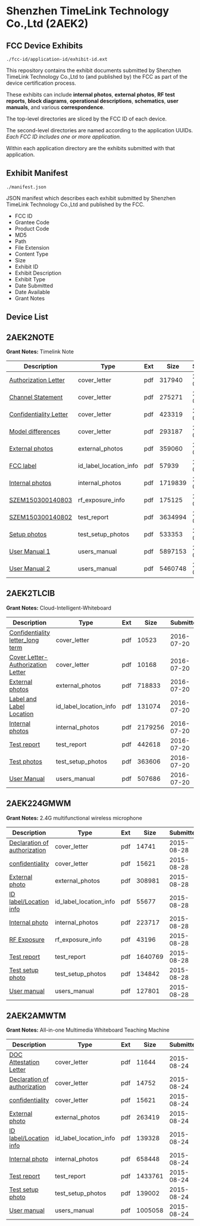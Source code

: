 # Shenzhen TimeLink Technology Co.,Ltd (2AEK2)
## FCC Device Exhibits

```
./fcc-id/application-id/exhibit-id.ext
```

This repository contains the exhibit documents submitted by Shenzhen TimeLink Technology Co.,Ltd to (and published by) the FCC as part of the device certification process.

These exhibits can include **internal photos**, **external photos**, **RF test reports**, **block diagrams**, **operational descriptions**, **schematics**, **user manuals**, and various **correspondence**.

The top-level directories are sliced by the FCC ID of each device.

The second-level directories are named according to the application UUIDs. *Each FCC ID includes one or more application.*

Within each application directory are the exhibits submitted with that application. 

## Exhibit Manifest

```
./manifest.json
```

JSON manifest which describes each exhibit submitted by Shenzhen TimeLink Technology Co.,Ltd and published by the FCC.

- FCC ID
- Grantee Code
- Product Code
- MD5
- Path
- File Extension
- Content Type
- Size
- Exhibit ID
- Exhibit Description
- Exhibit Type
- Date Submitted
- Date Available
- Grant Notes

## Device List
## 2AEK2NOTE
**Grant Notes:** Timelink Note

| Description | Type | Ext | Size | Submitted | Available |
| ----------- | ---- | --- | ---- | --------- | --------- |
| [Authorization Letter](2AEK2NOTE/b39e00a65b86c8bd7a80ba4f2a6ac76a/2904555.pdf) | cover_letter | pdf | 317940 | 2016-02-17 | 2016-02-17 |
| [Channel Statement](2AEK2NOTE/b39e00a65b86c8bd7a80ba4f2a6ac76a/2904556.pdf) | cover_letter | pdf | 275271 | 2016-02-17 | 2016-02-17 |
| [Confidentiality Letter](2AEK2NOTE/b39e00a65b86c8bd7a80ba4f2a6ac76a/2904557.pdf) | cover_letter | pdf | 423319 | 2016-02-17 | 2016-02-17 |
| [Model differences](2AEK2NOTE/b39e00a65b86c8bd7a80ba4f2a6ac76a/2904558.pdf) | cover_letter | pdf | 293187 | 2016-02-17 | 2016-02-17 |
| [External photos](2AEK2NOTE/b39e00a65b86c8bd7a80ba4f2a6ac76a/2904598.pdf) | external_photos | pdf | 359060 | 2016-02-17 | 2016-02-17 |
| [FCC label](2AEK2NOTE/b39e00a65b86c8bd7a80ba4f2a6ac76a/2904600.pdf) | id_label_location_info | pdf | 57939 | 2016-02-17 | 2016-02-17 |
| [Internal photos](2AEK2NOTE/b39e00a65b86c8bd7a80ba4f2a6ac76a/2904599.pdf) | internal_photos | pdf | 1719839 | 2016-02-17 | 2016-02-17 |
| [SZEM150300140803](2AEK2NOTE/b39e00a65b86c8bd7a80ba4f2a6ac76a/2904601.pdf) | rf_exposure_info | pdf | 175125 | 2016-02-17 | 2016-02-17 |
| [SZEM150300140802](2AEK2NOTE/b39e00a65b86c8bd7a80ba4f2a6ac76a/2904602.pdf) | test_report | pdf | 3634994 | 2016-02-17 | 2016-02-17 |
| [Setup photos](2AEK2NOTE/b39e00a65b86c8bd7a80ba4f2a6ac76a/2904603.pdf) | test_setup_photos | pdf | 533353 | 2016-02-17 | 2016-02-17 |
| [User Manual 1](2AEK2NOTE/b39e00a65b86c8bd7a80ba4f2a6ac76a/2904604.pdf) | users_manual | pdf | 5897153 | 2016-02-17 | 2016-02-17 |
| [User Manual 2](2AEK2NOTE/b39e00a65b86c8bd7a80ba4f2a6ac76a/2904605.pdf) | users_manual | pdf | 5460748 | 2016-02-17 | 2016-02-17 |
## 2AEK2TLCIB
**Grant Notes:** Cloud-Intelligent-Whiteboard

| Description | Type | Ext | Size | Submitted | Available |
| ----------- | ---- | --- | ---- | --------- | --------- |
| [Confidentiality letter_long term](2AEK2TLCIB/7c148083f96f1bc5468bd81c1e53f700/3070292.pdf) | cover_letter | pdf | 10523 | 2016-07-20 | 2016-07-21 |
| [Cover Letter-Authorization Letter](2AEK2TLCIB/7c148083f96f1bc5468bd81c1e53f700/3070293.pdf) | cover_letter | pdf | 10168 | 2016-07-20 | 2016-07-21 |
| [External photos](2AEK2TLCIB/7c148083f96f1bc5468bd81c1e53f700/3070294.pdf) | external_photos | pdf | 718833 | 2016-07-20 | 2016-07-21 |
| [Label and Label Location](2AEK2TLCIB/7c148083f96f1bc5468bd81c1e53f700/3070296.pdf) | id_label_location_info | pdf | 131074 | 2016-07-20 | 2016-07-21 |
| [Internal photos](2AEK2TLCIB/7c148083f96f1bc5468bd81c1e53f700/3070295.pdf) | internal_photos | pdf | 2179256 | 2016-07-20 | 2016-07-21 |
| [Test report](2AEK2TLCIB/7c148083f96f1bc5468bd81c1e53f700/3070300.pdf) | test_report | pdf | 442618 | 2016-07-20 | 2016-07-21 |
| [Test photos](2AEK2TLCIB/7c148083f96f1bc5468bd81c1e53f700/3070299.pdf) | test_setup_photos | pdf | 363606 | 2016-07-20 | 2016-07-21 |
| [User Manual](2AEK2TLCIB/7c148083f96f1bc5468bd81c1e53f700/3070301.pdf) | users_manual | pdf | 507686 | 2016-07-20 | 2016-07-21 |
## 2AEK224GMWM
**Grant Notes:** 2.4G multifunctional wireless microphone

| Description | Type | Ext | Size | Submitted | Available |
| ----------- | ---- | --- | ---- | --------- | --------- |
| [Declaration of authorization](2AEK224GMWM/e0c0d8cb25dc7757d7b7eda0fa288df4/2728862.pdf) | cover_letter | pdf | 14741 | 2015-08-28 | 2015-08-28 |
| [confidentiality](2AEK224GMWM/e0c0d8cb25dc7757d7b7eda0fa288df4/2728863.pdf) | cover_letter | pdf | 15621 | 2015-08-28 | 2015-08-28 |
| [External photo](2AEK224GMWM/e0c0d8cb25dc7757d7b7eda0fa288df4/2728855.pdf) | external_photos | pdf | 308981 | 2015-08-28 | 2015-08-28 |
| [ID label/Location info](2AEK224GMWM/e0c0d8cb25dc7757d7b7eda0fa288df4/2728857.pdf) | id_label_location_info | pdf | 55677 | 2015-08-28 | 2015-08-28 |
| [Internal photo](2AEK224GMWM/e0c0d8cb25dc7757d7b7eda0fa288df4/2728856.pdf) | internal_photos | pdf | 223717 | 2015-08-28 | 2015-08-28 |
| [RF Exposure](2AEK224GMWM/e0c0d8cb25dc7757d7b7eda0fa288df4/2728861.pdf) | rf_exposure_info | pdf | 43196 | 2015-08-28 | 2015-08-28 |
| [Test report](2AEK224GMWM/e0c0d8cb25dc7757d7b7eda0fa288df4/2728860.pdf) | test_report | pdf | 1640769 | 2015-08-28 | 2015-08-28 |
| [Test setup photo](2AEK224GMWM/e0c0d8cb25dc7757d7b7eda0fa288df4/2728858.pdf) | test_setup_photos | pdf | 134842 | 2015-08-28 | 2015-08-28 |
| [User manual](2AEK224GMWM/e0c0d8cb25dc7757d7b7eda0fa288df4/2728859.pdf) | users_manual | pdf | 127801 | 2015-08-28 | 2015-08-28 |
## 2AEK2AMWTM
**Grant Notes:** All-in-one Multimedia Whiteboard Teaching Machine

| Description | Type | Ext | Size | Submitted | Available |
| ----------- | ---- | --- | ---- | --------- | --------- |
| [DOC Attestation Letter](2AEK2AMWTM/c17c80f2844b77782b0d9327cd245609/2723571.pdf) | cover_letter | pdf | 11644 | 2015-08-24 | 2015-08-24 |
| [Declaration of authorization](2AEK2AMWTM/c17c80f2844b77782b0d9327cd245609/2723572.pdf) | cover_letter | pdf | 14752 | 2015-08-24 | 2015-08-24 |
| [confidentiality](2AEK2AMWTM/c17c80f2844b77782b0d9327cd245609/2723573.pdf) | cover_letter | pdf | 15621 | 2015-08-24 | 2015-08-24 |
| [External photo](2AEK2AMWTM/c17c80f2844b77782b0d9327cd245609/2723565.pdf) | external_photos | pdf | 263419 | 2015-08-24 | 2015-08-24 |
| [ID label/Location info](2AEK2AMWTM/c17c80f2844b77782b0d9327cd245609/2723567.pdf) | id_label_location_info | pdf | 139328 | 2015-08-24 | 2015-08-24 |
| [Internal photo](2AEK2AMWTM/c17c80f2844b77782b0d9327cd245609/2723566.pdf) | internal_photos | pdf | 658448 | 2015-08-24 | 2015-08-24 |
| [Test report](2AEK2AMWTM/c17c80f2844b77782b0d9327cd245609/2723570.pdf) | test_report | pdf | 1433761 | 2015-08-24 | 2015-08-24 |
| [Test setup photo](2AEK2AMWTM/c17c80f2844b77782b0d9327cd245609/2723568.pdf) | test_setup_photos | pdf | 139002 | 2015-08-24 | 2015-08-24 |
| [User manual](2AEK2AMWTM/c17c80f2844b77782b0d9327cd245609/2723569.pdf) | users_manual | pdf | 1005058 | 2015-08-24 | 2015-08-24 |
